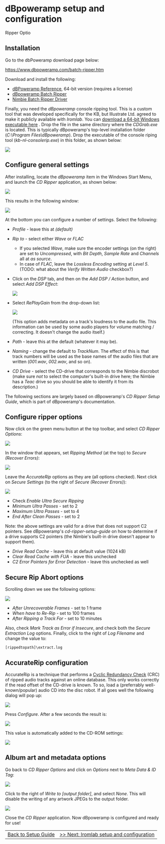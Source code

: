 # dBpoweramp setup and configuration
Ripper Optio
## Installation

Go to the dbPoweramp download page below:

<https://www.dbpoweramp.com/batch-ripper.htm>

Download and install the following:

* [dBPoweramp Reference](https://www.dbpoweramp.com/dmc.htm), 64-bit version (requires a license)
* [dBpoweramp Batch Ripper](https://www.dbpoweramp.com/install/dBpoweramp-Batch-Ripper.exe)
* [Nimbie Batch Ripper Driver](https://www.dbpoweramp.com/install/dBpoweramp-Batch-Ripper-Nimbie.exe)

Finally, you need the *dBpoweramp* console ripping tool. This is a custom tool that was developed specifically for the KB, but Illustrate Ltd. agreed to make it publicly available with *Iromlab*. You can [download a 64-bit Windows executable here](https://github.com/KBNLresearch/iromlab/raw/master/dBpowerampconsolerip/kb-nl-consolerip.exe) . Drop the file in the same directory where the *CDGrab.exe* is located.  This is typically dBpoweramp's top-level installation folder (*C:\Program Files\dBpoweramp*). Drop the executable of the console riping tool (*kb-nl-consolerip.exe*) in this folder, as shown below:

![](./img/dbpaCLI.png)

## Configure general settings

After installing, locate the *dBpoweramp* item in the Windows Start Menu, and launch the *CD Ripper* application, as shown below: 

![](./img/dbpaCDripper.png)

This results in the following window:

![](./img/dbpaCDRipperWindow.png)

At the bottom you can configure a number of settings. Select the following:

* *Profile* - leave this at *(default)*
* *Rip to* - select either  *Wave* or *FLAC*
    * If you selected *Wave*, make sure the encoder settings (on the right) are set to *Uncompressed*, with *Bit Depth*, *Sample Rate* and *Channels* all at *as source*.
    * In case of *FLAC*, leave the *Lossless Encoding* setting at *Level 5*. (TODO: what about the *Verify Written Audio* checkbox?)
* Click on the *DSP* tab, and then on the *Add DSP / Action* button, and select *Add DSP Effect*:

    ![](./img/dbpaDSP1.png)
* Select *RePlayGain* from the drop-down list:

    ![](./img/dbpaReplayGain.png)
    
    (This option adds metadata on a track's loudness to the audio file. This information can be used by some audio players for volume matching / correcting. It doesn't change the audio itself.)
* *Path* - leave this at the default (whatever it may be).
* *Naming* - change the default to *TrackNum*. The effect of this is that track numbers will be used as the base names of the audio files that are written (*001.wav*, *002.wav*, and so on).
* *CD Drive* - select the CD-drive that corresponds to the Nimbie discrobot (make sure *not* to select the computer's built-in drive here; the Nimbie has a *Teac* drive so you should be able to identify it from its description.)

The following sections are largely based on dBpoweramp's *CD Ripper Setup Guide*, which is part of dBpoweramp's documentation.

## Configure ripper options

Now click on the green menu button at the top toolbar, and select *CD Ripper Options*:

![](./img/dbpaRipperOptions.png)

In the window that appears, set *Ripping  Method* (at the top) to *Secure (Recover Errors)*:

![](./img/dbpaRipperOptions2.png)

Leave the *AccurateRip* options as they are (all options checked). Next click on *Secure Settings* (to the right of *Secure (Recover Errors)*):

![](./img/dbpaSecureOptions.png)

* Check *Enable Ultra Secure Ripping*
* *Minimum Ultra Passes* - set to 2 
* *Maximum Ultra Passes* - set to 4
*  *End After Clean Passes* - set to 2

Note: the above settings are valid for a drive that does not support C2 pointers. See dBpoweramp's *cd-ripper-setup-guide* on how to determine if a drive supports C2 pointers (the Nimbie's built-in drive doesn't appear to support them).

* *Drive Read Cache* - leave this at default value (1024 kB)
* *Clear Read Cache with FUA* - leave this unchecked
* *C2 Error Pointers for Error Detection* - leave this unchecked as well

## Secure Rip Abort options

Scrolling down we see the following options:

![](./img/dbpaSecureRipAbort.png)

* *After Unrecoverable Frames* - set to 1 frame
* *When have to Re-Rip* - set to 100 frames
* *After Ripping a Track For* - set to 10 minutes

Also, check *Mark Track as Error if Insecure*, and check both the *Secure Extraction Log* options. Finally, click to the right of *Log Filename* and change the value to:

    [rippedtopath]\extract.log

## AccurateRip configuration

AccurateRip is a technique that performs a [Cyclic Redundancy Check](https://en.wikipedia.org/wiki/Cyclic_redundancy_check) (CRC) of ripped audio tracks against an online database. This only works correctly if the read offset of the CD-drive is known. To so, load a (preferrably well-known/popular) audio CD into the disc robot. If all goes well the following dialog will pop up:

![](./img/dbpaAccurateRip.png)

Press *Configure*. After a few seconds the result is:

![](./img/dbpaAccurateRip2.png)

This value is automatically added to the CD-ROM settings:

![](./img/dbpaAccurateRip3.png)

## Album art and metadata options

Go back to *CD Ripper Options* and click on *Options* next to *Meta Data & ID Tag*:

![](./img/dbpaMetaID.png)

Click to the right of *Write to [output folder]*, and select *None*. This will disable the writing of any artwork JPEGs to the output folder.

![](./img/dbpaAlbumArt.png)

Close the *CD Ripper* application. Now dBpoweramp is configured and ready for use! 


| | |
|:--|:--|
|[Back to Setup Guide](./setupGuide.md)|[>> Next: Iromlab setup and configuration](./setupIromlab.md)|

